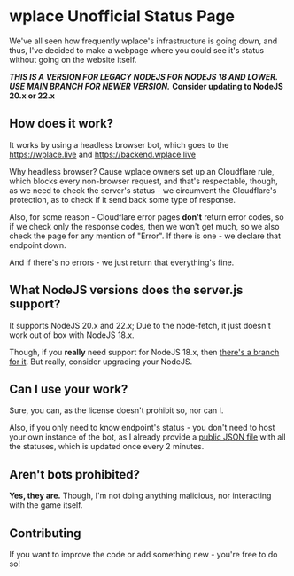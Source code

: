 # wplace Unofficial Status Page

We've all seen how frequently wplace's infrastructure is going down, and thus, I've decided to make a webpage where you could see it's status without going on the website itself.

***THIS IS A VERSION FOR LEGACY NODEJS FOR NODEJS 18 AND LOWER. USE MAIN BRANCH FOR NEWER VERSION.***
**Consider updating to NodeJS 20.x or 22.x**

## How does it work?

It works by using a headless browser bot, which goes to the https://wplace.live and https://backend.wplace.live

Why headless browser? Cause wplace owners set up an Cloudflare rule, which blocks every non-browser request, and that's respectable, though, as we need to check the server's status - we circumvent the Cloudflare's protection, as to check if it send back some type of response.

Also, for some reason - Cloudflare error pages **don't** return error codes, so if we check only the response codes, then we won't get much, so we also check the page for any mention of "Error". If there is one - we declare that endpoint down.

And if there's no errors - we just return that everything's fine.

## What NodeJS versions does the server.js support?

It supports NodeJS 20.x and 22.x; Due to the node-fetch, it just doesn't work out of box with NodeJS 18.x.

Though, if you **really** need support for NodeJS 18.x, then [there's a branch for it](https://github.com/Iced-Coded/wplace-status/tree/node18). But really, consider upgrading your NodeJS.

## Can I use your work?

Sure, you can, as the license doesn't prohibit so, nor can I.

Also, if you only need to know endpoint's status - you don't need to host your own instance of the bot, as I already provide a [public JSON file](https://alexvolkov.envs.net/wplace/status.json) with all the statuses, which is updated once every 2 minutes.

## Aren't bots prohibited?

**Yes, they are.** Though, I'm not doing anything malicious, nor interacting with the game itself.

## Contributing

If you want to improve the code or add something new - you're free to do so!
